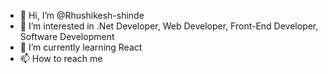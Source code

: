 - 👋 Hi, I’m @Rhushikesh-shinde
- 👀 I’m interested in .Net Developer, Web Developer, Front-End Developer, Software Development 
- 🌱 I’m currently learning React
- 📫 How to reach me 

<!---
Rhushikesh-shinde/Rhushikesh-shinde is a ✨ special ✨ repository because its `README.md` (this file) appears on your GitHub profile.
You can click the Preview link to take a look at your changes.
--->
